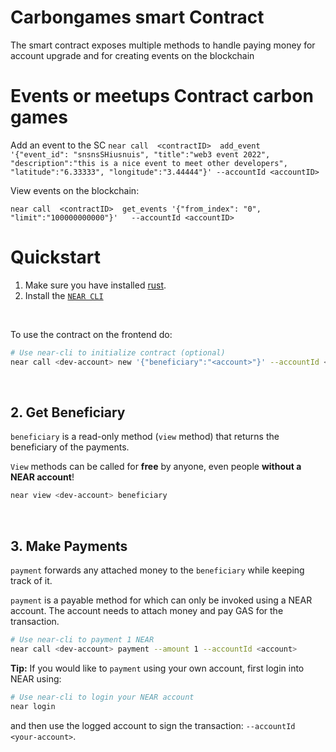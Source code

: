 # Carbongames smart Contract

The smart contract exposes multiple methods to handle paying money for account upgrade and for creating events on the blockchain
<br />

# Events or meetups Contract carbon games
Add an event to the SC
`
near call  <contractID>  add_event  '{"event_id": "snsnsSHiusnuis", "title":"web3 event 2022", "description":"this is a nice event to meet other developers", "latitude":"6.33333", "longitude":"3.44444"}' --accountId <accountID>
`

View events on the blockchain:

`
near call  <contractID>  get_events '{"from_index": "0", "limit":"100000000000"}'   --accountId <accountID>
`


# Quickstart

1. Make sure you have installed [rust](https://rust.org/).
2. Install the [`NEAR CLI`](https://github.com/near/near-cli#setup)

<br />

 
To use  the contract on the frontend do:

```bash
# Use near-cli to initialize contract (optional)
near call <dev-account> new '{"beneficiary":"<account>"}' --accountId <dev-account>
```

<br />

## 2. Get Beneficiary
`beneficiary` is a read-only method (`view` method) that returns the beneficiary of the payments.

`View` methods can be called for **free** by anyone, even people **without a NEAR account**!

```bash
near view <dev-account> beneficiary
```

<br />

## 3. Make  Payments

`payment` forwards any attached money to the `beneficiary` while keeping track of it.

`payment` is a payable method for which can only be invoked using a NEAR account. The account needs to attach money and pay GAS for the transaction.

```bash
# Use near-cli to payment 1 NEAR
near call <dev-account> payment --amount 1 --accountId <account>
```

**Tip:** If you would like to `payment` using your own account, first login into NEAR using:

```bash
# Use near-cli to login your NEAR account
near login
```

and then use the logged account to sign the transaction: `--accountId <your-account>`.
